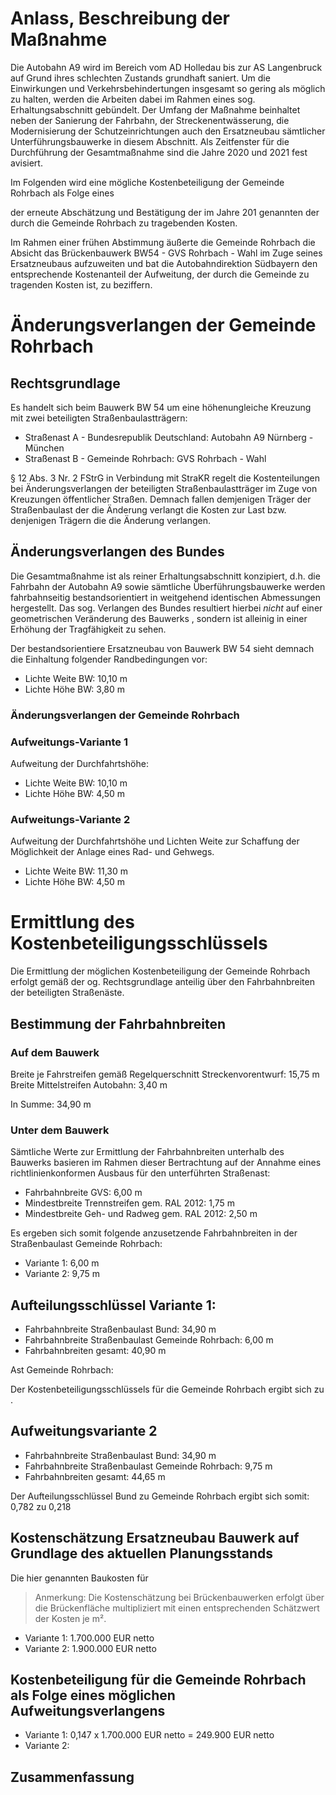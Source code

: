 # Anlass, Beschreibung der Maßnahme

Die Autobahn A9 wird im Bereich vom AD Holledau bis zur AS Langenbruck auf Grund ihres schlechten Zustands grundhaft saniert. Um die Einwirkungen und Verkehrsbehindertungen insgesamt so gering als möglich zu halten, werden die Arbeiten dabei im Rahmen eines sog. Erhaltungsabschnitt gebündelt. Der Umfang der Maßnahme beinhaltet neben der Sanierung der Fahrbahn, der Streckenentwässerung, die Modernisierung der Schutzeinrichtungen auch den Ersatzneubau sämtlicher Unterführungsbauwerke in diesem Abschnitt. Als Zeitfenster für die Durchführung der Gesamtmaßnahme sind die Jahre 2020 und 2021 fest avisiert.

Im Folgenden wird eine mögliche Kostenbeteiligung der Gemeinde Rohrbach als Folge eines





 der erneute Abschätzung und Bestätigung der im Jahre 201 genannten der durch die Gemeinde Rohrbach zu tragebenden Kosten.

Im Rahmen einer frühen Abstimmung äußerte die Gemeinde Rohrbach die Absicht das Brückenbauwerk BW54 - GVS Rohrbach - Wahl im Zuge seines Ersatzneubaus aufzuweiten und bat die Autobahndirektion Südbayern den entsprechende Kostenanteil der Aufweitung, der durch die Gemeinde zu tragenden Kosten ist, zu beziffern.

# Änderungsverlangen der Gemeinde Rohrbach



## Rechtsgrundlage

Es handelt sich beim Bauwerk BW 54 um eine höhenungleiche Kreuzung mit zwei beteiligten Straßenbaulastträgern:

- Straßenast A - Bundesrepublik Deutschland: Autobahn A9 Nürnberg - München
- Straßenast B - Gemeinde Rohrbach: GVS Rohrbach - Wahl

§ 12 Abs. 3 Nr. 2 FStrG in Verbindung mit StraKR regelt die Kostenteilungen bei Änderungsverlangen
der beteiligten Straßenbaulastträger im Zuge von Kreuzungen öffentlicher Straßen. Demnach fallen demjenigen Träger der Straßenbaulast der die Änderung verlangt die Kosten zur Last bzw. denjenigen Trägern die die Änderung verlangen.

## Änderungsverlangen des Bundes

Die Gesamtmaßnahme ist als reiner Erhaltungsabschnitt konzipiert, d.h. die Fahrbahn der Autobahn A9 sowie sämtliche Überführungsbauwerke werden fahrbahnseitig bestandsorientiert in weitgehend identischen Abmessungen hergestellt. Das sog. Verlangen des Bundes resultiert hierbei *nicht* auf einer geometrischen Veränderung des Bauwerks , sondern ist alleinig in einer Erhöhung der Tragfähigkeit zu sehen.

Der bestandsorientiere Ersatzneubau von Bauwerk BW 54 sieht demnach die Einhaltung folgender Randbedingungen vor:

* Lichte Weite BW: 10,10 m
* Lichte Höhe BW: 3,80 m

### Änderungsverlangen der Gemeinde Rohrbach

### Aufweitungs-Variante 1

Aufweitung der Durchfahrtshöhe:

* Lichte Weite BW: 10,10 m
* Lichte Höhe BW: 4,50 m

### Aufweitungs-Variante 2

Aufweitung der Durchfahrtshöhe und Lichten Weite zur Schaffung der Möglichkeit der Anlage eines Rad- und Gehwegs.

* Lichte Weite BW: 11,30 m
* Lichte Höhe BW: 4,50 m

# Ermittlung des Kostenbeteiligungsschlüssels

Die Ermittlung der möglichen Kostenbeteiligung der Gemeinde Rohrbach erfolgt gemäß der og. Rechtsgrundlage anteilig über den Fahrbahnbreiten der beteiligten Straßenäste.


## Bestimmung der Fahrbahnbreiten

### Auf dem Bauwerk

Breite je Fahrstreifen gemäß Regelquerschnitt Streckenvorentwurf: 15,75 m
Breite Mittelstreifen Autobahn: 3,40 m

In Summe: 34,90 m

### Unter dem Bauwerk

Sämtliche Werte zur Ermittlung der Fahrbahnbreiten unterhalb des Bauwerks basieren im Rahmen dieser Bertrachtung auf der Annahme eines richtlinienkonformen Ausbaus für den unterführten Straßenast:

* Fahrbahnbreite GVS: 6,00 m
* Mindestbreite Trennstreifen gem. RAL 2012: 1,75 m
* Mindestbreite Geh- und Radweg gem. RAL 2012: 2,50 m

Es ergeben sich somit folgende anzusetzende Fahrbahnbreiten in der Straßenbaulast Gemeinde Rohrbach:

- Variante 1: 6,00 m
- Variante 2: 9,75 m

## Aufteilungsschlüssel Variante 1:

- Fahrbahnbreite Straßenbaulast Bund: 34,90 m
- Fahrbahnbreite Straßenbaulast Gemeinde Rohrbach: 6,00 m
- Fahrbahnbreiten gesamt: 40,90 m

Ast Gemeinde Rohrbach:

Der Kostenbeteiligungsschlüssels für die Gemeinde Rohrbach ergibt sich zu .

## Aufweitungsvariante 2

- Fahrbahnbreite Straßenbaulast Bund: 34,90 m
- Fahrbahnbreite Straßenbaulast Gemeinde Rohrbach: 9,75 m
- Fahrbahnbreiten gesamt: 44,65 m

Der Aufteilungsschlüssel Bund zu Gemeinde Rohrbach ergibt sich somit: 0,782 zu 0,218

## Kostenschätzung Ersatzneubau Bauwerk auf Grundlage des aktuellen Planungsstands

Die hier genannten Baukosten für

> Anmerkung: Die Kostenschätzung bei Brückenbauwerken erfolgt über die Brückenfläche multipliziert mit einen entsprechenden Schätzwert der Kosten je m².

- Variante 1: 1.700.000 EUR netto
- Variante 2: 1.900.000 EUR netto

## Kostenbeteiligung für die Gemeinde Rohrbach als Folge eines möglichen Aufweitungsverlangens

- Variante 1: 0,147 x 1.700.000 EUR netto = 249.900 EUR netto
- Variante 2:

## Zusammenfassung
